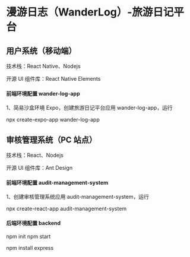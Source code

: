 # 漫游日志（WanderLog）-旅游日记平台

## 用户系统（移动端）

技术栈：React Native、Nodejs

开源 UI 组件库：React Native Elements

#### 前端环境配置 wander-log-app

1、简易沙盒环境 Expo，创建旅游日记平台应用 wander-log-app，运行

npx create-expo-app wander-log-app

## 审核管理系统（PC 站点）

技术栈：React、Nodejs

开源 UI 组件库：Ant Design

#### 前端环境配置 audit-management-system

1、创建审核管理系统应用 audit-management-system，运行

npx create-react-app audit-management-system

#### 后端环境配置 backend

npm init
npm start

npm install express


